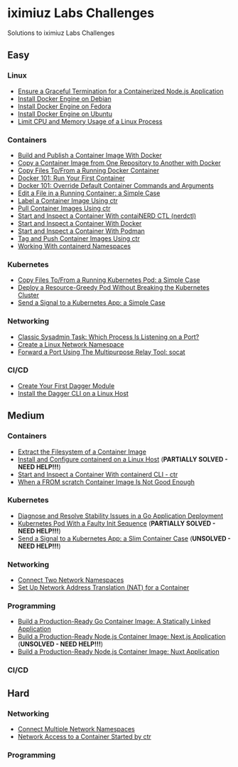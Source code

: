 # iximiuz Labs Challenges

Solutions to iximiuz Labs Challenges

## Easy

### Linux

- [Ensure a Graceful Termination for a Containerized Node.js Application](./easy/graceful_termination_for_nodejs_container)
- [Install Docker Engine on Debian](./easy/install_docker_engine_on_debian)
- [Install Docker Engine on Fedora](./easy/install_docker_engine_on_fedora)
- [Install Docker Engine on Ubuntu](./easy/install_docker_engine_on_ubuntu)
- [Limit CPU and Memory Usage of a Linux Process](./easy/limit_cpu_and_memory_of_linux_process)

### Containers

- [Build and Publish a Container Image With Docker](./easy/build_and_publish_container_image_with_docker)
- [Copy a Container Image from One Repository to Another with Docker](./easy/copy_container_image_from_one_repository_to_another_with_docker)
- [Copy Files To/From a Running Docker Container](./easy/copy_files_to_from_container)
- [Docker 101: Run Your First Container](./easy/docker_101_container_run)
- [Docker 101: Override Default Container Commands and Arguments](./easy/docker_101_container_run_override_command)
- [Edit a File in a Running Container: a Simple Case](./easy/edit_file_in_running_container)
- [Label a Container Image Using ctr](./easy/labeling_container_images_with_ctr)
- [Pull Container Images Using ctr](./easy/pulling_container_images_with_ctr)
- [Start and Inspect a Container With contaiNERD CTL (nerdctl)](./easy/start_container_with_nerdctl)
- [Start and Inspect a Container With Docker](./easy/start_container_with_docker)
- [Start and Inspect a Container With Podman](./easy/start_container_with_podman)
- [Tag and Push Container Images Using ctr](./easy/pushing_container_images_with_ctr)
- [Working With containerd Namespaces](./easy/containerd_namespaces)

### Kubernetes

- [Copy Files To/From a Running Kubernetes Pod: a Simple Case](./easy/copy_files_to_from_kubernetes_pod)
- [Deploy a Resource-Greedy Pod Without Breaking the Kubernetes Cluster](./easy/start_pod_with_limited_resources)
- [Send a Signal to a Kubernetes App: a Simple Case](./easy/kubernetes_signal_container)

### Networking

- [Classic Sysadmin Task: Which Process Is Listening on a Port?](./easy/linux_find_process_using_port)
- [Create a Linux Network Namespace](./easy/create_a_linux_network_namespace)
- [Forward a Port Using The Multipurpose Relay Tool: socat](./easy/forward_a_port_using_the_multipurpose_relay_tool_socat)

### CI/CD

- [Create Your First Dagger Module](./easy/create_first_dagger_module)
- [Install the Dagger CLI on a Linux Host](./easy/install_dagger_on_linux)

## Medium

### Containers

- [Extract the Filesystem of a Container Image](./medium/extract_container_image_filesystem)
- [Install and Configure containerd on a Linux Host](./medium/install_and_configure_containerd) (**PARTIALLY SOLVED - NEED HELP!!!**)
- [Start and Inspect a Container With containerd CLI - ctr](./medium/start_container_with_ctr)
- [When a FROM scratch Container Image Is Not Good Enough](./medium/when_from_scratch_image_is_not_good_enough)

### Kubernetes

- [Diagnose and Resolve Stability Issues in a Go Application Deployment](./medium/fix_go_app_container_oom)
- [Kubernetes Pod With a Faulty Init Sequence](./medium/kubernetes_pod_with_faulty_init_sequence) (**PARTIALLY SOLVED - NEED HELP!!!**)
- [Send a Signal to a Kubernetes App: a Slim Container Case](./medium/kubernetes_signal_slim_container) (**UNSOLVED - NEED HELP!!!**)

### Networking

- [Connect Two Network Namespaces](./medium/connect_two_network_namespaces)
- [Set Up Network Address Translation (NAT) for a Container](./medium/set_up_nat_for_container)

### Programming

- [Build a Production-Ready Go Container Image: A Statically Linked Application](./medium/dockerize_golang_application_static_linking)
- [Build a Production-Ready Node.js Container Image: Next.js Application](./medium/dockerize_nodejs_application_nextjs) (**UNSOLVED - NEED HELP!!!**)
- [Build a Production-Ready Node.js Container Image: Nuxt Application](./medium/dockerize_nodejs_application_nuxt)

### CI/CD

## Hard

### Networking

- [Connect Multiple Network Namespaces](./hard/connect_multiple_network_namespaces)
- [Network Access to a Container Started by ctr](./hard/access_containerd_container_with_no_published_ports)

### Programming